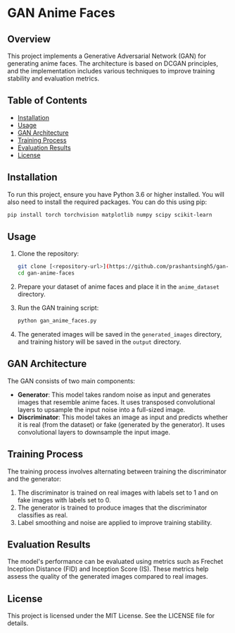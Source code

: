 # GAN Anime Faces

## Overview
This project implements a Generative Adversarial Network (GAN) for generating anime faces. The architecture is based on DCGAN principles, and the implementation includes various techniques to improve training stability and evaluation metrics.

## Table of Contents
- [Installation](#installation)
- [Usage](#usage)
- [GAN Architecture](#gan-architecture)
- [Training Process](#training-process)
- [Evaluation Results](#evaluation-results)
- [License](#license)

## Installation
To run this project, ensure you have Python 3.6 or higher installed. You will also need to install the required packages. You can do this using pip:

```bash
pip install torch torchvision matplotlib numpy scipy scikit-learn
```

## Usage
1. Clone the repository:
   ```bash
   git clone [<repository-url>](https://github.com/prashantsingh5/gan-anime-faces.git)
   cd gan-anime-faces
   ```

2. Prepare your dataset of anime faces and place it in the `anime_dataset` directory.

3. Run the GAN training script:
   ```bash
   python gan_anime_faces.py
   ```

4. The generated images will be saved in the `generated_images` directory, and training history will be saved in the `output` directory.

## GAN Architecture
The GAN consists of two main components:
- **Generator**: This model takes random noise as input and generates images that resemble anime faces. It uses transposed convolutional layers to upsample the input noise into a full-sized image.
- **Discriminator**: This model takes an image as input and predicts whether it is real (from the dataset) or fake (generated by the generator). It uses convolutional layers to downsample the input image.

## Training Process
The training process involves alternating between training the discriminator and the generator:
1. The discriminator is trained on real images with labels set to 1 and on fake images with labels set to 0.
2. The generator is trained to produce images that the discriminator classifies as real.
3. Label smoothing and noise are applied to improve training stability.

## Evaluation Results
The model's performance can be evaluated using metrics such as Frechet Inception Distance (FID) and Inception Score (IS). These metrics help assess the quality of the generated images compared to real images.

## License
This project is licensed under the MIT License. See the LICENSE file for details.

